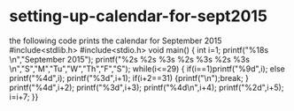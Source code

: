 # setting-up-calendar-for-sept2015
the following code prints the calendar for September 2015
#include<stdlib.h>
#include<stdio.h>
void main()
{ int i=1;
printf("%18s \n","September 2015");
printf("%2s %2s %3s %2s %3s %2s %3s \n","S","M","Tu","W","Th","F","S");
while(i<=29)
{
if(i==1)printf("%9d",i);
else
printf("%4d",i);
printf("%3d",i+1);
if(i+2==31)
{printf("\n");break;
}
printf("%4d",i+2);
printf("%3d",i+3);
printf("%4d\n",i+4);
printf("%2d",i+5);
i=i+7;
}}
